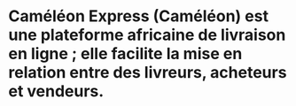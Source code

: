 # Caméléon Express (Caméléon) est une plateforme africaine de livraison en ligne ; elle facilite la mise en relation entre des livreurs, acheteurs et vendeurs.